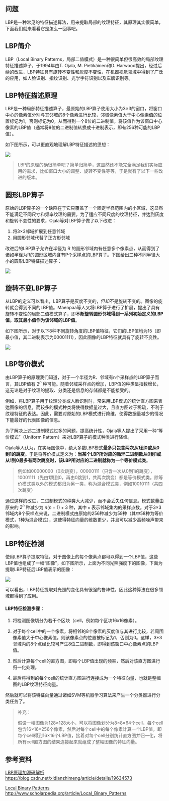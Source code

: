 ## 问题

LBP是一种常见的特征描述算法，用来提取局部的纹理特征，其原理其实很简单，下面我们就来看看它是怎么一回事吧。

## LBP简介

LBP（Local Binary Patterns，局部二值模式）是一种很简单但很高效的局部纹理特征描述算子，于1994年由T. Ojala, M. Pietikäinen和D. Harwood提出，经过后续的改进，LBP特征具有旋转不变性和灰度不变性，在机器视觉领域中得到了广泛的应用，如人脸识别、指纹识别、光学字符识别以及车牌识别等。

## LBP特征描述原理

LBP是一种局部特征描述算子，最原始的LBP算子使用大小为3×3的窗口，将窗口中心的像素值分别与其邻域的8个像素进行比较，邻域像素值大于中心像素值的位置标记为1，否则标记为0，从而得到一个8位的二进制值，将该值作为该窗口中心像素的LBP值（通常将8位的二进制值转换成十进制表示，即有256种可能的LBP值）。

如下图所示，可以更直观地理解LBP特征描述的思想：

![](https://i.loli.net/2020/06/24/HAfcpDgYmkdnsK1.png)

> LBP的原理的确很简单吧？简单归简单，这显然还不能完全满足我们实际应用的需求，比如窗口大小的调整、旋转不变性等等，于是就有了以下一些改进的版本。

## 圆形LBP算子

原始的LBP算子的一个缺陷在于它只覆盖了一个固定半径范围内的小区域，这显然不能满足不同尺寸和频率纹理的需要。为了适应不同尺度的纹理特征，并达到灰度和旋转不变性的要求，Ojala等对LBP算子做了以下改进：

1. 将3×3邻域扩展到任意邻域
2. 用圆形邻域代替了正方形邻域

改进后的LBP算子允许在半径为 R 的圆形邻域内有任意多个像素点，从而得到了诸如半径为R的圆形区域内含有P个采样点的LBP算子。下图给出三种不同半径大小的圆形LBP特征描述算子：

![](https://i.loli.net/2020/06/24/OkCFW9vpgAStKT1.png)

## 旋转不变LBP算子

从LBP的定义可以看出，LBP算子是灰度不变的，但却不是旋转不变的。图像的旋转就会得到不同的LBP值。Maenpaa等人又将LBP算子进行了扩展，提出了具有旋转不变性的局部二值模式算子，即**不断旋转圆形邻域得到一系列初始定义的LBP值，取其最小值作为该邻域的LBP值**。

如下图所示，对于以下8种不同旋转角度的LBP值特征，它们的LBP值均为15（即最小值，其二进制表示为00001111），因此图像的LBP特征就具有了旋转不变性。

![](https://i.loli.net/2020/06/24/izH7Sl3AdDqWEUu.png)

## LBP等价模式

由LBP算子的原理我们知道，对于一个半径为R、邻域有n个采样点的LBP算子而言，其LBP值有 $2^n$ 种可能。随着邻域采样点的增加，LBP值的种类呈指数增长，这无论是对于纹理的提取、分类还是信息的存储都是不能接受的。

例如，将LBP算子用于纹理分类或人脸识别时，常采用LBP模式的统计直方图来表达图像的信息，而较多的模式种类将使得数据量过大，且直方图过于稀疏，不利于纹理特征的表达。因此，需要对原始的LBP模式进行降维，使得数据量减少的情况下能最好的代表图像的信息。

为了解决上述二进制模式过多的问题，提高统计性，Ojala等人提出了采用一种“等价模式”（Uniform Pattern）来对LBP算子的模式种类进行降维。

Ojala等人认为，在实际图像中，绝大多数LBP模式**最多只包含两次从1到0或从0到1的跳变**。于是将等价模式定义为：**当某个LBP所对应的循环二进制数从0到1或从1到0最多有两次跳变时，该LBP所对应的二进制就称为一个等价模式类**。

> 例如如00000000（0次跳变），00000111（只含一次从0到1的跳变），10001111（先由1跳到0，再由0跳到1，共两次跳变）都是等价模式类。除等价模式类以外的模式都归为另一类，称为混合模式类，例如10010111（共四次跳变）

通过这样的改进，二进制模式的种类大大减少，而不会丢失任何信息。模式数量由原来的 $2^n$ 种减少为 $n(n-1)+3$ 种，其中 `n` 表示邻域集内的采样点数。对于3×3邻域内8个采样点来说，二进制模式由原始的256种减少为59种（其中58种为等价模式，1种为混合模式），这使得特征向量的维数更少，并且可以减少高频噪声带来的影响。

## LBP特征检测

使用LBP算子提取特征，对于图像上的每个像素点都可以得到一个LBP值，这些LBP值也组成了一幅“图像”，如下图所示，上面为不同光照强度下的图像，下面为提取LBP特征后LBP值表示的图像：

![](https://i.loli.net/2020/06/24/bzk3tnEWw5GjrC9.png)

可以看出，LBP特征提取对光照的变化具有很强的鲁棒性，因此这种算法在很多领域都得到了应用。

#### LBP特征检测步骤：

1. 将检测图像切分为若干个区块（cell，例如每个区块16x16像素）。

2. 对于每个cell中的一个像素，将相邻的8个像素的灰度值与其进行比较，若周围像素值大于中心像素值，则该像素点的位置被标记为1，否则为0。这样，3*3邻域内的8个点经比较可产生8位二进制数，即得到该窗口中心像素点的LBP值。
3. 然后计算每个cell的直方图，即每个LBP值出现的频率，然后对该直方图进行归一化处理。
4. 最后将得到的每个cell的统计直方图进行连接成为一个特征向量，也就是整幅图的LBP纹理特征向量。

然后就可以将该特征向量通过诸如SVM等机器学习算法来产生一个分类器进行分类任务了。

> 补充：
>
> 假设一幅图像为128×128大小，可以将图像划分为8×8=64个cell，每个cell包含16×16=256个像素，然后对每个cell中的每个像素计算一个LBP值，即每个cell得到16×16个LBP值，接着对每个cell分别统计直方图并归一化，将所有cell直方图的结果连接起来就组成了整幅图像的特征向量。



## 参考资料

[LBP原理加源码解析](https://blog.csdn.net/xidianzhimeng/article/details/19634573) https://blog.csdn.net/xidianzhimeng/article/details/19634573

[Local Binary Patterns](http://www.scholarpedia.org/article/Local_Binary_Patterns) http://www.scholarpedia.org/article/Local_Binary_Patterns